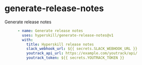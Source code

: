 # generate-release-notes
Generate release notes

```yaml
      - name: Generate release notes
        uses: hyperskill/generate-release-notes@v1
        with:
          title: Hyperskill release notes
          slack_webhook_url: ${{ secrets.SLACK_WEBHOOK_URL }}
          youtrack_api_url: https://example.com/youtrack/api/
          youtrack_token: ${{ secrets.YOUTRACK_TOKEN }}
```
